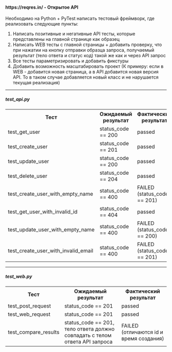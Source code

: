 <h4>https://reqres.in/ - Открытое API</h4>

Необходимо на Python + PyTest написать тестовый фреймворк, где реализовать следующие пункты:
1) Написать позитивные и негативные API тесты, которые представлены на главной странице как образец
2) Написать WEB тесты с главной страницы + добавить проверку, что при нажатии на кнопку отправки образца запроса, получаемый результат (тело ответа и статус код) такой же как и через API запрос
3) Все тесты параметризировать и добавить фикстуры
4) Добавить возможность масштабировать проект (К примеру: если в WEB - добавится новая страница, а в API добавится новая версия API. То в таком случае добавляется новый класс и не нарушается текущая реализация)
<hr>

<h5>test_api.py</h5>

<table>
<tr><th>Тест</th><th>Ожидаемый результат</th><th>Фактический результат</th></tr>
<tr><td>test_get_user</td><td>status_code == 200</td><td>passed</td></tr>
<tr><td>test_create_user</td><td>status_code == 201</td><td>passed</td></tr>
<tr><td>test_update_user</td><td>status_code == 200</td><td>passed</td></tr>
<tr><td>test_delete_user</td><td>status_code == 204</td><td>passed</td></tr>
<tr><td>test_create_user_with_empty_name</td><td>status_code == 400</td><td>FAILED (status_code == 201)</td></tr>
<tr><td>test_get_user_with_invalid_id</td><td>status_code == 404</td><td>passed</td></tr>
<tr><td>test_update_user_with_empty_name</td><td>status_code == 400</td><td>FAILED (status_code == 200)</td></tr>
<tr><td>test_create_user_with_invalid_email</td><td>status_code == 400</td><td>FAILED (status_code == 201)</td></tr>
</table>
<hr>

<h5>test_web.py</h5>

<table>
<tr><th>Тест</th><th>Ожидаемый результат</th><th>Фактический результат</th></tr>
<tr><td>test_post_request</td><td>status_code == 201</td><td>passed</td></tr>
<tr><td>test_web_request</td><td>status_code == 201</td><td>passed</td></tr>
<tr><td>test_compare_results</td><td>status_code == 201, тело ответа должно совпадать с телом ответа API запроса</td><td>FAILED (отличаются id и время создания)</td></tr>
</table>
